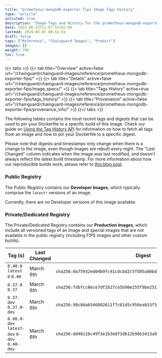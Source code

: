 ```yaml
---
title: "prometheus-mongodb-exporter-fips Image Tags History"
type: "article"
unlisted: true
description: "Image Tags and History for the prometheus-mongodb-exporter-fips Chainguard Image"
date: 2023-06-22T11:07:52+02:00
lastmod: 2024-03-07 00:51:54
draft: false
tags: ["Reference", "Chainguard Images", "Product"]
images: []
weight: 700
toc: true
---
```


{{< tabs >}}
{{< tab title="Overview" active=false url="/chainguard/chainguard-images/reference/prometheus-mongodb-exporter-fips/" >}}
{{< tab title="Details" active=false url="/chainguard/chainguard-images/reference/prometheus-mongodb-exporter-fips/image_specs/" >}}
{{< tab title="Tags History" active=true url="/chainguard/chainguard-images/reference/prometheus-mongodb-exporter-fips/tags_history/" >}}
{{< tab title="Provenance" active=false url="/chainguard/chainguard-images/reference/prometheus-mongodb-exporter-fips/provenance_info/" >}}
{{</ tabs >}}

The following tables contains the most recent tags and digests that can be used to pin your Dockerfile to a specific build of this image. Check our guide on [Using the Tag History API](/chainguard/chainguard-images/using-the-tag-history-api/) for information on how to fetch all tags from an image and how to pin your Dockerfile to a specific digest.

Please note that digests and timestamps only change when there is a change to the image, even though images are rebuilt every night. The "Last Changed" column indicates when the image was last modified, and doesn't always reflect the latest build timestamp. For more information about how our reproducible builds work, please refer to [this blog post](https://www.chainguard.dev/unchained/reproducing-chainguards-reproducible-image-builds).

### Public Registry
The Public Registry contains our **Developer Images**, which typically comprise the `latest*` versions of an image.

Currently, there are no Developer versions of this image available.

### Private/Dedicated Registry
The Private/Dedicated Registry contains our **Production Images**, which include all versioned tags of an image and special images that are not available in the public registry (including FIPS images and other custom builds).

| Tag (s)                                       | Last Changed | Digest                                                                    |
|-----------------------------------------------|--------------|---------------------------------------------------------------------------|
|  `0.40.0` `latest` `0` `0.40`                 | March 6th    | `sha256:0a75932ed04b9fc41cdcbd2c5fd95a80bd9e38757eb9b379595fe70899093f48` |
|  `0.37.0` `0.37`                              | March 6th    | `sha256:fdbfcc0ece7df2b27ce5b90e255f9be251b2bb14cb806627636ff383c04a565d` |
|  `0.37-dev` `0.37.0-dev`                      | March 6th    | `sha256:98c8dab546802611f7c81d5c956eab53f32aef2f5359d044d247fdbdb7b32367` |
|  `0.40.0-dev` `latest-dev` `0-dev` `0.40-dev` | March 6th    | `sha256:dd4611bc49f3e1b3e0f3db12b98b3413a9b9232a3eff0013b45f50ac228c6b96` |

